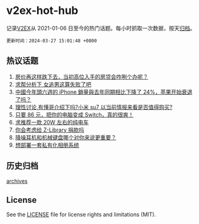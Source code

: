 # v2ex-hot-hub

 记录[V2EX](https://www.v2ex.com/)从 2021-01-06 日至今的热门话题。每小时抓取一次数据，按天[归档](archives)。

`更新时间：2024-03-27 15:01:48 +0800`

## 热议话题

1. [房价再这样跌下去，当初高位入手的房贷会咋咧个办呢？](https://www.v2ex.com/t/1027163)
1. [求帮分析下 女追男这算失败了吧](https://www.v2ex.com/t/1027376)
1. [中國今年頭六週的 iPhone 銷量與去年同期相比下降了 24%，苹果开始衰退了吗？](https://www.v2ex.com/t/1027206)
1. [理性讨论,有懂哥介绍下吗?小米 su7 以当前情报来看是否值得购买?](https://www.v2ex.com/t/1027207)
1. [只要 86 元，把你的电脑变成 Switch，真的很爽！](https://www.v2ex.com/t/1027214)
1. [求推荐一款 20W 左右的纯电车](https://www.v2ex.com/t/1027321)
1. [你会考虑给 Z-Library 捐款吗](https://www.v2ex.com/t/1027315)
1. [降噪耳机和机械键盘哪个对你来说更重要？](https://www.v2ex.com/t/1027325)
1. [想部署一套私有化相册系统](https://www.v2ex.com/t/1027221)

## 历史归档

[archives](archives)

## License

See the [LICENSE](LICENSE) file for license rights and limitations (MIT).
